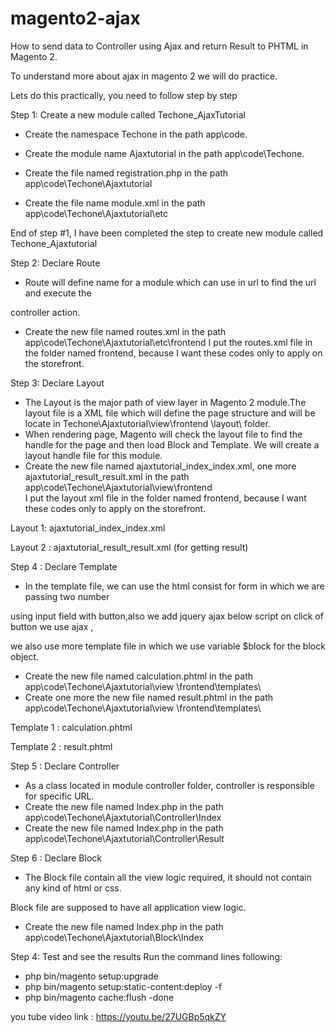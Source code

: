 # magento2-ajax

How to send data to Controller using 
Ajax and return Result to PHTML in Magento 2.

To understand more about ajax in magento 2 we will do practice.

Lets do this practically, you need to follow step by step

Step 1: Create a new module called Techone_AjaxTutorial
- Create the namespace Techone in the path app\code.
- Create the module name Ajaxtutorial in the path app\code\Techone.
- Create the file named registration.php in the path app\code\Techone\Ajaxtutorial

- Create the file name module.xml in the path app\code\Techone\Ajaxtutorial\etc

End of step #1, I have been completed the step to create new module called Techone_Ajaxtutorial

Step 2: Declare Route
- Route will define name for a module which can use in url to find the url and execute the 

controller action.
- Create the new file named routes.xml in the path app\code\Techone\Ajaxtutorial\etc\frontend
I put the routes.xml file in the folder named frontend, because I want these codes only to apply
on the storefront.

Step 3: Declare Layout
- The Layout is the major path of view layer in Magento 2 module.The layout file is a XML file 
which will define the page structure and will be locate in Techone\Ajaxtutorial\view\frontend
\layout\ folder.
- When rendering page, Magento will check the layout file to find the handle for the page and then 
load Block and Template. We will create a layout handle file for this module.
- Create the new file named ajaxtutorial_index_index.xml, one more ajaxtutorial_result_result.xml 
in the path app\code\Techone\Ajaxtutorial\view\frontend\
I put the layout xml file in the folder named frontend, because I want these codes only to apply
on the storefront.

Layout 1: ajaxtutorial_index_index.xml

Layout 2 : ajaxtutorial_result_result.xml (for getting result)

Step 4 : Declare Template
- In the template file, we can use the html consist for form in which we are passing two number 

using input field with button,also we add jquery ajax below script on click of button we use ajax , 

we also use more template file in which we use variable $block for the block object. 
- Create the new file named calculation.phtml in the path app\code\Techone\Ajaxtutorial\view
\frontend\templates\
- Create one more the new file named result.phtml in the path app\code\Techone\Ajaxtutorial\view
\frontend\templates\

Template 1 : calculation.phtml 

Template 2 : result.phtml 

Step 5 : Declare Controller
- As a class located in module controller folder, controller is responsible for specific URL.
- Create the new file named Index.php in the path app\code\Techone\Ajaxtutorial\Controller\Index
- Create the new file named Index.php in the path app\code\Techone\Ajaxtutorial\Controller\Result

Step 6 : Declare Block
- The Block file contain all the view logic required, it should not contain any kind of html or css. 

Block file are supposed to have all application view logic.
- Create the new file named Index.php in the path app\code\Techone\Ajaxtutorial\Block\Index

Step 4: Test and see the results
Run the command lines following:
- php bin/magento setup:upgrade
- php bin/magento setup:static-content:deploy -f
- php bin/magento cache:flush -done

you tube video link : https://youtu.be/27UGBp5qkZY
